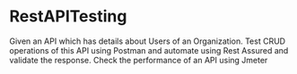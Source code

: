 # RestAPITesting
Given an API which has details about Users of an Organization. Test CRUD operations of this API using Postman and automate using Rest Assured and validate the response. Check the performance of an API using Jmeter
